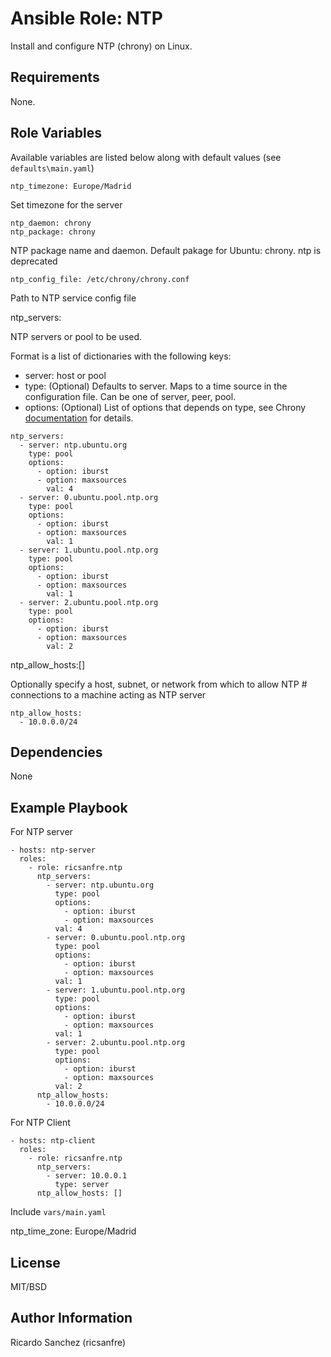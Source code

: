 Ansible Role: NTP
=========

Install and configure NTP (chrony) on Linux.

Requirements
------------

None.

Role Variables
--------------

Available variables are listed below along with default values (see `defaults\main.yaml`)



    ntp_timezone: Europe/Madrid

Set timezone for the server


    ntp_daemon: chrony
    ntp_package: chrony

NTP package name and daemon. Default pakage for Ubuntu: chrony. ntp is deprecated

    ntp_config_file: /etc/chrony/chrony.conf

Path to NTP service config file

   ntp_servers:

NTP servers or pool to be used.

Format is a list of dictionaries with the following keys:
- server:  host or pool
- type: (Optional) Defaults to server. Maps to a time source in the configuration file. Can be one of server, peer, pool.
- options: (Optional) List of options that depends on type, see Chrony [documentation](https://chrony.tuxfamily.org/doc/4.0/chrony.conf.html) for details.

```
ntp_servers:
  - server: ntp.ubuntu.org
    type: pool
    options:
      - option: iburst
      - option: maxsources
        val: 4
  - server: 0.ubuntu.pool.ntp.org
    type: pool
    options:
      - option: iburst
      - option: maxsources
        val: 1
  - server: 1.ubuntu.pool.ntp.org
    type: pool
    options:
      - option: iburst
      - option: maxsources
        val: 1
  - server: 2.ubuntu.pool.ntp.org
    type: pool
    options:
      - option: iburst
      - option: maxsources
        val: 2
```

   ntp_allow_hosts:[]

Optionally specify a host, subnet, or network from which to allow NTP # connections to a machine acting as NTP server

```
ntp_allow_hosts:
  - 10.0.0.0/24
```

Dependencies
------------

None

Example Playbook
----------------

For NTP server

```
- hosts: ntp-server
  roles:
    - role: ricsanfre.ntp
      ntp_servers:
        - server: ntp.ubuntu.org
          type: pool
          options:
            - option: iburst
            - option: maxsources
          val: 4
        - server: 0.ubuntu.pool.ntp.org
          type: pool
          options:
            - option: iburst
            - option: maxsources
          val: 1
        - server: 1.ubuntu.pool.ntp.org
          type: pool
          options:
            - option: iburst
            - option: maxsources
          val: 1
        - server: 2.ubuntu.pool.ntp.org
          type: pool
          options:
            - option: iburst
            - option: maxsources
          val: 2
      ntp_allow_hosts:
        - 10.0.0.0/24

```



For NTP Client
```
- hosts: ntp-client
  roles:
    - role: ricsanfre.ntp
      ntp_servers:
        - server: 10.0.0.1
          type: server
      ntp_allow_hosts: []

```



Include `vars/main.yaml`

  ntp_time_zone: Europe/Madrid



License
-------

MIT/BSD

Author Information
------------------

Ricardo Sanchez (ricsanfre)
